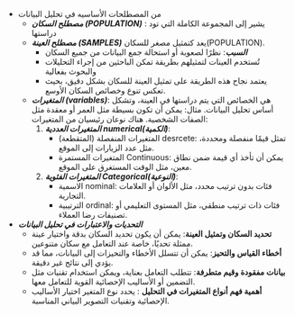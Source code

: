 - من المصطلحات الأساسيه في تحليل البيانات
	- ***مصطلح السكان (POPULATION)***  :
	   يشير إلى المجموعة الكاملة التي تود دراستها
	- ***مصطلح العينة (SAMPLES)*** يعد كتمثيل مصغر للسكان(POPULATION).
		- ***السبب***: نظرًا لصعوبة أو استحالة جمع البيانات من جميع السكان
		- تُستخدم العينات لتمثيلهم بطريقة تمكن الباحثين من إجراء التحليلات والبحوث بفعالية
		- يعتمد نجاح هذه الطريقة على تمثيل العينة للسكان بشكل دقيق، بحيث تعكس تنوع وخصائص السكان الأوسع.
	- ***المتغيرات (variables)***:
	   هي الخصائص التي يتم دراستها في العينة، وتشكل أساس تحليل البيانات.
	   مثال: يمكن أن تكون بسيطة مثل العمر أو معقدة مثل الصفات الشخصية.
	   هناك نوعان رئيسيان من المتغيرات:
		1.  ***المتغيرات العددية numerical(الكمية)***:
		    - المتغيرات المنفصلة (المتقطعة) desrcete: تمثل قيمًا منفصلة ومحددة، مثل عدد الزيارات إلى الموقع.
		    - المتغيرات المستمرة Continuous: يمكن أن تأخذ أي قيمة ضمن نطاق معين، مثل الوقت المستغرق على الموقع.
		2.  ***المتغيرات الفئوية Categorical(النوعية)***:
		    - الاسمية nominal: فئات بدون ترتيب محدد، مثل الألوان أو العلامات التجارية.
		    - الترتيبية ordinal: فئات ذات ترتيب منطقي، مثل المستوى التعليمي أو تصنيفات رضا العملاء.
- ***التحديات والاعتبارات في تحليل البيانات***
	- **تحديد السكان وتمثيل العينة**:
	   يمكن أن يكون تحديد السكان بدقة واختيار عينة ممثلة تحديًا، خاصة عند التعامل مع سكان متنوعين.
	- **أخطاء القياس والتحيز**:
	   يمكن أن تتسلل الأخطاء والتحيزات إلى البيانات، مما قد يؤدي إلى نتائج غير دقيقة.
	- **بيانات مفقودة وقيم متطرفة**:
	   تتطلب التعامل بعناية، ويمكن استخدام تقنيات مثل التضمين أو الأساليب الإحصائية القوية للتعامل معها.
	- **أهمية فهم أنواع المتغيرات في التحليل** :
	  يحدد نوع المتغير اختيار الأساليب الإحصائية وتقنيات التصوير البياني المناسبة.
